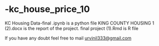 # -kc_house_price_10
KC Housing Data-final .ipynb is a python file
KING COUNTY HOUSING 1 (2).docx is the report of the project.
final project (1).Rmd is R file

If you have any doubt feel free to mail urvinil333@gmail.com

